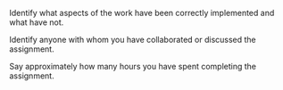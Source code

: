Identify what aspects of the work have been correctly implemented and what have not.

Identify anyone with whom you have collaborated or discussed the assignment.

Say approximately how many hours you have spent completing the assignment.
